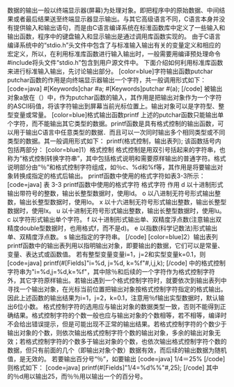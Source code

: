 数据的输出一般以终端显示器(屏幕)为处理对象。即把程序中的原始数据、中间结果或者最后结果送至终端显示器显示输出。与其它高级语言不同，C语言本身并没有提供输入和输出语句，而是由C语言编译系统在标淮函数库中定义了一些输入和输出函数，程序中的键盘输入和显示输出是通过调用库函数实现的。
由于C语言编译系统中的“stdio.h”头文件中包含了与标准输入输出有关的变量定义和相应的宏定义，所以，在利用标准库函数进行输入输出时，一般需要用编译预处理命令#include将头文件“stdio.h”包含到用户源文件中。
下面介绍如何利用标准库函数来进行标准输入输出，先讨论输出部分。
[color=blue]字符输出函数putchar
putchar函数的作用是向终端显示器输出一个字符，共一般调用形式如下：
[code=java]
#[Keywords]char #a;
#[Keywords]putchar #(a);
[/code]
被输出对象a放在（）中，作为putchar函数的输入，其作用是把输出对象作为一个字符的ASCII码值，将该字符输出到屏幕当前光标位置上。输出对象可以是字符型、整型变量或常量。
[color=blue]格式输出函数printf
上述的putchar函数只能输出单个字符，而不能输出其它类型的数据。printf函数是具有格式控制的输出函数，可以用于输出C语言中任意类型的数据．而且可以一次同时输出多个相同类型或不同类型的数据。其一般调用形式如下：
printf(格式控制，输出表列);
该函数括号内包括两部分：
[color=blue]1）格式控制
格式控制是用双引号括起来的字符串，也称为“格式控制转换字符串”，其中包括格式说明和需要原样输出的普通字符。格式说明部分由“％”和格式控制字符组成，如％c、%d和%f等，其作用是将要输出对象转换成指定的格式后输出。
printf函数中使用的格式字符如表3-3所示：
[code=java]
表 3-3 printf函数中使用的格式字符
格式字符	作用
d	以十进制形式输出带符号的整数，输出长整型数据时，使用ld。
o	以八进制无符号形式输出整数，输出长整型数据时，使用lo。
x	以十六进制无符号形式输出整数，输出长整型数据时，使用lx。
u	以十进制无符号形式输出整数，输出长整型数据时，使用lu。
c	以字符形式输出单个字符。
f	以十进制形式输出单、双精度浮点数(注意输出双精度double型数据时，也用格式f，而不是d)。
e	以指数(科学记数法)形式输出单、双精度浮点数。
s	输出指定的字符串。
[/code]
[color=blue]2）输出表列
printf函数中的输出表列用以指明输出对象，即要输出的数据，它们可以是常量、变量、表达式或函数值。
若有整型变量变量i=1，j=2和实型变量k=0.1，则
[code=java]
printf(#[Fields]"i=%d, j=%d, k=%f"#,i,j,k);
[/code]
中的格式控制字符串为"i=%d,j=%d,k=%f"，其中除％和后续的一个字符作为格式控制字符外，其它字符原样输出。若输出遇到一个格式控制字符时，就要依次到输出表列中寻找一个输出对象，在光标当前位置把输出对象按格式控制字符指定的格式输出。因此上述函数的输出结果为i=1，j=2，k=0.1，注意用％f输出实型数据时，默认输出6位小数。
格式控制字符的选用应与输出对象的数据类型一致，否则不能得到正确结果。格式控制字符的个数一般也应与输出对象的个数相等，若不相等，编译时不会给出错误提示，但是可能出现不正常的输出结果。若格式控制字符的个数少于输出对象的个数，则依次输出格式控制字符个数的输出对象，多余的输出对象无效；若格式控制字符的个数多于输出对象的个数，也依次输出格式控制字符个数的数据，但只有前面的几个（即输出对象个数）数据有效，而后续的输出数据为随机值，是无效的。
若要输出百分号“％”，如要输出
[code=java]
1/4＝25%
[/code]
则格式如下：
[code=java]
printf(#[Fields]"1/4=%d%%"#,25);
[/code]
其中的％d用以输出25，而％％用以输出一个的百分号。